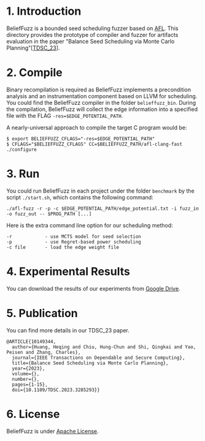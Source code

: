 # 1. Introduction

BeliefFuzz is a bounded seed scheduling fuzzer based on [AFL](https://github.com/google/AFL). This directory provides the prototype of compiler and fuzzer for artifacts evaluation in the paper "Balance Seed Scheduling via Monte Carlo Planning"[[TDSC_23](https://ieeexplore.ieee.org/abstract/document/10149344)]. 


# 2. Compile

Binary recompilation is required as BeliefFuzz implements a precondition analysis and an instrumentation component based on LLVM for scheduling. You could find the BeliefFuzz compiler in the folder `belieffuzz_bin`.
During the compilation, BeliefFuzz will collect the edge information into a specified file with the FLAG `-res=$EDGE_POTENTIAL_PATH`.

A nearly-universal approach to compile the target C program would be:

```shell
$ export BELIEFFUZZ_CFLAGS="-res=$EDGE_POTENTIAL_PATH"
$ CFLAGS="$BELIEFFUZZ_CFLAGS" CC=$BELIEFFUZZ_PATH/afl-clang-fast ./configure
```

# 3. Run

You could run BeliefFuzz in each project under the folder `benchmark` by the script `./start.sh`, which contains the following command:

`./afl-fuzz -r -p -c $EDGE_POTENTIAL_PATH/edge_potential.txt -i fuzz_in -o fuzz_out -- $PROG_PATH [...]`

Here is the extra command line option for our scheduling method:

```
-r            - use MCTS model for seed selection
-p            - use Regret-based power scheduling
-c file       - load the edge weight file
```

# 4. Experimental Results

You can download the results of our experiments from [Google Drive](https://drive.google.com/file/d/1nrXFYt1j9m2WLkMMOkS_eiPrTkqem7O7/view?usp=share_link).

# 5. Publication

You can find more details in our TDSC_23 paper.

```
@ARTICLE{10149344,
  author={Huang, Heqing and Chiu, Hung-Chun and Shi, Qingkai and Yao, Peisen and Zhang, Charles},
  journal={IEEE Transactions on Dependable and Secure Computing}, 
  title={Balance Seed Scheduling via Monte Carlo Planning}, 
  year={2023},
  volume={},
  number={},
  pages={1-15},
  doi={10.1109/TDSC.2023.3285293}}
```

# 6. License

BeliefFuzz is under [Apache License](https://github.com/5hadowblad3/Belieffuzz/blob/main/LICENSE).